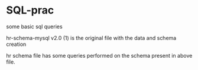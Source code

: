 # SQL-prac
some basic sql queries


hr-schema-mysql v2.0 (1) is the original file with the data and schema creation

hr schema file has some queries performed on the schema present in above file.
